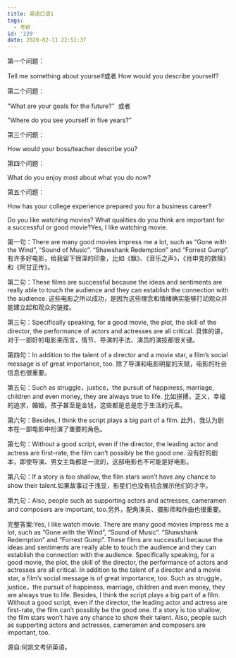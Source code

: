 ```yaml
---
title: 英语口语1
tags:
  - 考研
id: '229'
date: 2020-02-11 22:51:37
---
```


第一个问题：

Tell me something about yourself或者 How would you describe yourself? 

第二个问题：

"What are your goals for the future?"  或者

"Where do you see yourself in five years?" 

第三个问题：

How would your boss/teacher describe you? 

第四个问题：

What do you enjoy most about what you do now? 

第五个问题：

How has your college experience prepared you for a business career?

Do you like watching movies? What qualities do you think are important for a successful or good movie?Yes, I like watching movie.

第一句：There are many good movies impress me a lot, such as “Gone with the Wind”, “Sound of Music”. “Shawshank Redemption” and “Forrest Gump”. 有许多好电影，给我留下很深的印象，比如《飘》、《音乐之声》，《肖申克的救赎》和《阿甘正传》。

第二句：These films are successful because the ideas and sentiments are really able to touch the audience and they can establish the connection with the audience. 这些电影之所以成功，是因为这些理念和情绪确实能够打动观众并能建立起和观众的链接。

第三句：Specifically speaking, for a good movie, the plot, the skill of the director, the performance of actors and actresses are all critical. 具体的讲，对于一部好的电影来而言，情节、导演的手法、演员的演技都很关键。

第四句：In addition to the talent of a director and a movie star, a film’s social message is of great importance, too. 除了导演和电影明星的天赋，电影的社会信息也很重要。

第五句：Such as struggle，justice，the pursuit of happiness, marriage, children and even money, they are always true to life. 比如拼搏，正义，幸福的追求，婚姻，孩子甚至是金钱，这些都是总是忠于生活的元素。

第六句：Besides, I think the script plays a big part of a film. 此外，我认为剧本在一部电影中扮演了重要的角色。

第七句：Without a good script, even if the director, the leading actor and actress are first-rate, the film can’t possibly be the good one. 没有好的剧本，即使导演、男女主角都是一流的，这部电影也不可能是好电影。

第八句：If a story is too shallow, the film stars won’t have any chance to show their talent.如果故事过于浅显，影星们也没有机会展示他们的才华。

第九句：Also, people such as supporting actors and actresses, cameramen and composers are important, too.另外，配角演员、摄影师和作曲也很重要。

完整答案:Yes, I like watch movie. There are many good movies impress me a lot, such as “Gone with the Wind”, “Sound of Music”. “Shawshank Redemption” and “Forrest Gump”. These films are successful because the ideas and sentiments are really able to touch the audience and they can establish the connection with the audience. Specifically speaking, for a good movie, the plot, the skill of the director, the performance of actors and actresses are all critical. In addition to the talent of a director and a movie star, a film’s social message is of great importance, too. Such as struggle，justice，the pursuit of happiness, marriage, children and even money, they are always true to life. Besides, I think the script plays a big part of a film. Without a good script, even if the director, the leading actor and actress are first-rate, the film can’t possibly be the good one. If a story is too shallow, the film stars won’t have any chance to show their talent. Also, people such as supporting actors and actresses, cameramen and composers are important, too.

源自:何凯文考研英语。